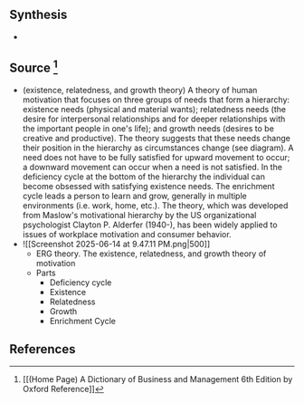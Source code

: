 ## Synthesis
- 
## Source [^1]
- (existence, relatedness, and growth theory) A theory of human motivation that focuses on three groups of needs that form a hierarchy: existence needs (physical and material wants); relatedness needs (the desire for interpersonal relationships and for deeper relationships with the important people in one's life); and growth needs (desires to be creative and productive). The theory suggests that these needs change their position in the hierarchy as circumstances change (see diagram). A need does not have to be fully satisfied for upward movement to occur; a downward movement can occur when a need is not satisfied. In the deficiency cycle at the bottom of the hierarchy the individual can become obsessed with satisfying existence needs. The enrichment cycle leads a person to learn and grow, generally in multiple environments (i.e. work, home, etc.). The theory, which was developed from Maslow's motivational hierarchy by the US organizational psychologist Clayton P. Alderfer (1940-), has been widely applied to issues of workplace motivation and consumer behavior.
- ![[Screenshot 2025-06-14 at 9.47.11 PM.png|500]]
	- ERG theory. The existence, relatedness, and growth theory of motivation
	- Parts
		- Deficiency cycle
		- Existence
		- Relatedness
		- Growth
		- Enrichment Cycle
## References

[^1]: [[(Home Page) A Dictionary of Business and Management 6th Edition by Oxford Reference]]
